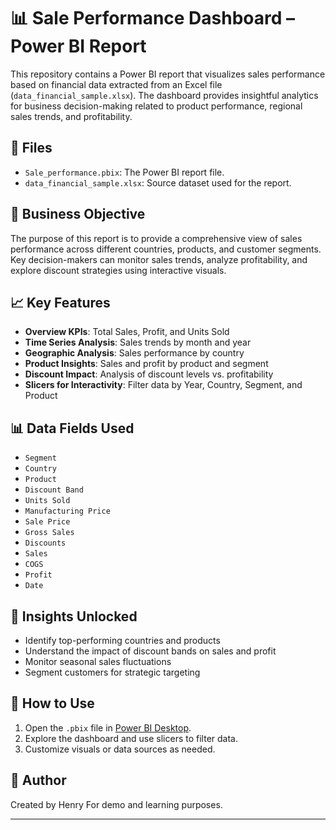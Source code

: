 # 📊 Sale Performance Dashboard – Power BI Report

This repository contains a Power BI report that visualizes sales performance based on financial data extracted from an Excel file (`data_financial_sample.xlsx`). The dashboard provides insightful analytics for business decision-making related to product performance, regional sales trends, and profitability.

## 📁 Files

- `Sale_performance.pbix`: The Power BI report file.
- `data_financial_sample.xlsx`: Source dataset used for the report.

## 📌 Business Objective

The purpose of this report is to provide a comprehensive view of sales performance across different countries, products, and customer segments. Key decision-makers can monitor sales trends, analyze profitability, and explore discount strategies using interactive visuals.

## 📈 Key Features

- **Overview KPIs**: Total Sales, Profit, and Units Sold
- **Time Series Analysis**: Sales trends by month and year
- **Geographic Analysis**: Sales performance by country
- **Product Insights**: Sales and profit by product and segment
- **Discount Impact**: Analysis of discount levels vs. profitability
- **Slicers for Interactivity**: Filter data by Year, Country, Segment, and Product

## 📊 Data Fields Used

- `Segment`
- `Country`
- `Product`
- `Discount Band`
- `Units Sold`
- `Manufacturing Price`
- `Sale Price`
- `Gross Sales`
- `Discounts`
- `Sales`
- `COGS`
- `Profit`
- `Date`

## 🧠 Insights Unlocked

- Identify top-performing countries and products
- Understand the impact of discount bands on sales and profit
- Monitor seasonal sales fluctuations
- Segment customers for strategic targeting

## 🚀 How to Use

1. Open the `.pbix` file in [Power BI Desktop](https://powerbi.microsoft.com/desktop/).
2. Explore the dashboard and use slicers to filter data.
3. Customize visuals or data sources as needed.

## 📝 Author

Created by Henry 
For demo and learning purposes.

---
